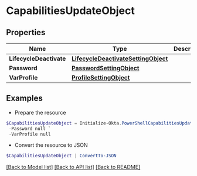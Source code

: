 # CapabilitiesUpdateObject
## Properties

Name | Type | Description | Notes
------------ | ------------- | ------------- | -------------
**LifecycleDeactivate** | [**LifecycleDeactivateSettingObject**](LifecycleDeactivateSettingObject.md) |  | [optional] 
**Password** | [**PasswordSettingObject**](PasswordSettingObject.md) |  | [optional] 
**VarProfile** | [**ProfileSettingObject**](ProfileSettingObject.md) |  | [optional] 

## Examples

- Prepare the resource
```powershell
$CapabilitiesUpdateObject = Initialize-Okta.PowerShellCapabilitiesUpdateObject  -LifecycleDeactivate null `
 -Password null `
 -VarProfile null
```

- Convert the resource to JSON
```powershell
$CapabilitiesUpdateObject | ConvertTo-JSON
```

[[Back to Model list]](../README.md#documentation-for-models) [[Back to API list]](../README.md#documentation-for-api-endpoints) [[Back to README]](../README.md)

